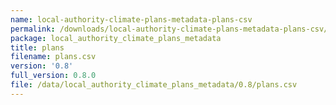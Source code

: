 ```yaml
---
name: local-authority-climate-plans-metadata-plans-csv
permalink: /downloads/local-authority-climate-plans-metadata-plans-csv/0_8
package: local_authority_climate_plans_metadata
title: plans
filename: plans.csv
version: '0.8'
full_version: 0.8.0
file: /data/local_authority_climate_plans_metadata/0.8/plans.csv
---
```

